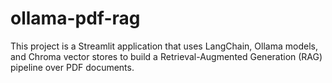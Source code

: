 # ollama-pdf-rag
This project is a Streamlit application that uses LangChain, Ollama models, and Chroma vector stores to build a Retrieval-Augmented Generation (RAG) pipeline over PDF documents.
